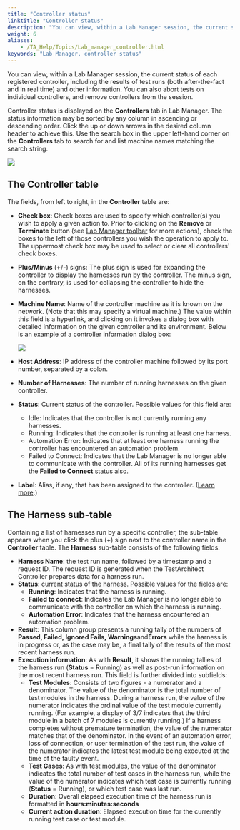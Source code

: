 ```yaml
--- 
title: "Controller status"
linktitle: "Controller status"
description: "You can view, within a Lab Manager session, the current status of each registered controller, including the results of test runs (both after-the-fact and in real time) and other information. You can also abort tests on individual controllers, and remove controllers from the session."
weight: 6
aliases: 
    - /TA_Help/Topics/Lab_manager_controller.html
keywords: "Lab Manager, controller status"
---
```


You can view, within a Lab Manager session, the current status of each registered controller, including the results of test runs \(both after-the-fact and in real time\) and other information. You can also abort tests on individual controllers, and remove controllers from the session.

Controller status is displayed on the **Controllers** tab in Lab Manager. The status information may be sorted by any column in ascending or descending order. Click the up or down arrows in the desired column header to achieve this. Use the search box in the upper left-hand corner on the **Controllers** tab to search for and list machine names matching the search string.

![](/images/TA_Help/Images/Lab_manager_controller_table.png)

## The **Controller** table

The fields, from left to right, in the **Controller** table are:

-   **Check box**: Check boxes are used to specify which controller\(s\) you wish to apply a given action to. Prior to clicking on the **Remove** or **Terminate** button \(see [Lab Manager toolbar](/TA_Help/Topics/Lab_manager_toolbar.html) for more actions\), check the boxes to the left of those controllers you wish the operation to apply to. The uppermost check box may be used to select or clear all controllers' check boxes.
-   **Plus/Minus** \(**+**/**-**\) signs: The plus sign is used for expanding the controller to display the harnesses run by the controller. The minus sign, on the contrary, is used for collapsing the controller to hide the harnesses.
-   **Machine Name**: Name of the controller machine as it is known on the network. \(Note that this may specify a virtual machine.\) The value within this field is a hyperlink, and clicking on it invokes a dialog box with detailed information on the given controller and its environment. Below is an example of a controller information dialog box:

    ![](/images/TA_Help/Images/lab_manager_machine_info.png)

-   **Host Address**: IP address of the controller machine followed by its port number, separated by a colon.
-   **Number of Harnesses**: The number of running harnesses on the given controller.
-   **Status**: Current status of the controller. Possible values for this field are:
    -   Idle: Indicates that the controller is not currently running any harnesses.
    -   Running: Indicates that the controller is running at least one harness.
    -   Automation Error: Indicates that at least one harness running the controller has encountered an automation problem.
    -   Failed to Connect: Indicates that the Lab Manager is no longer able to communicate with the controller. All of its running harnesses get the **Failed to Connect** status also.
-   **Label**: Alias, if any, that has been assigned to the controller. \([Learn more](/TA_Help/Topics/Lab_manager_self_registering.html#choice.label).\)

## The **Harness** sub-table

Containing a list of harnesses run by a specific controller, the sub-table appears when you click the plus \(+\) sign next to the controller name in the **Controller** table. The **Harness** sub-table consists of the following fields:

-   **Harness Name**: the test run name, followed by a timestamp and a request ID. The request ID is generated when the TestArchitect Controller prepares data for a harness run.
-   **Status**: current status of the harness. Possible values for the fields are:
    -   **Running**: Indicates that the harness is running.
    -   **Failed to connect**: Indicates the Lab Manager is no longer able to communicate with the controller on which the harness is running.
    -   **Automation Error**: Indicates that the harness encountered an automation problem.
-   **Result**: This column group presents a running tally of the numbers of **Passed, Failed, Ignored Fails, Warnings**and**Errors** while the harness is in progress or, as the case may be, a final tally of the results of the most recent harness run.
-   **Execution information**: As with **Result**, it shows the running tallies of the harness run \(**Status** = Running\) as well as post-run information on the most recent harness run. This field is further divided into subfields:
    -   **Test Modules**: Consists of two figures - a numerator and a denominator. The value of the denominator is the total number of test modules in the harness. During a harness run, the value of the numerator indicates the ordinal value of the test module currently running. \(For example, a display of 3/7 indicates that the third module in a batch of 7 modules is currently running.\) If a harness completes without premature termination, the value of the numerator matches that of the denominator. In the event of an automation error, loss of connection, or user termination of the test run, the value of the numerator indicates the latest test module being executed at the time of the faulty event.
    -   **Test Cases**: As with test modules, the value of the denominator indicates the total number of test cases in the harness run, while the value of the numerator indicates which test case is currently running \(**Status** = Running\), or which test case was last run.
    -   **Duration**: Overall elapsed execution time of the harness run is formatted in **hours:minutes:seconds**
    -   **Current action duration**: Elapsed execution time for the currently running test case or test module.




